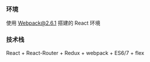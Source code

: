 ### 环境

使用 Webpack@2.6.1 搭建的 React 环境

### 技术栈

React + React-Router + Redux + webpack + ES6/7  + flex
